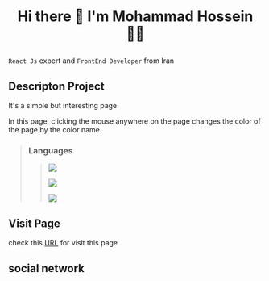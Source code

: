 # <p align="center"> Hi there 👋 I'm Mohammad Hossein 👨‍💻 </p>
 `React Js` expert and `FrontEnd Developer` from Iran

## Descripton Project
It's a simple but interesting page

In this page, clicking the mouse anywhere on the page changes the color of the page by the color name.

>### Languages
>> ![](https://readme-typing-svg.demolab.com?font=Fira+Code&size=16&duration=1500&pause=5000&color=F77F1A&random=false&width=55&height=25&lines=Html5)
>> 
>> ![](https://readme-typing-svg.demolab.com?font=Fira+Code&size=16&duration=1500&pause=5000&color=5BCAF7&random=false&width=55&height=25&lines=Css3)
>> 
>> ![](https://readme-typing-svg.demolab.com?font=Fira+Code&size=16&duration=1500&pause=5000&color=FAFF09&random=false&width=100&height=25&lines=JavaScript)

## Visit Page
check this [URL](https://khadem-mh.github.io/changeBackgroundPage/) for visit this page

## social network

